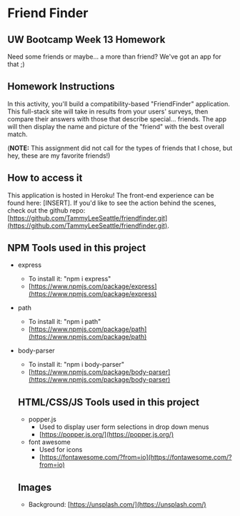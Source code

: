 # Friend Finder
## UW Bootcamp Week 13 Homework

Need some friends or maybe... a more than friend? We've got an app for that ;)

## Homework Instructions
In this activity, you'll build a compatibility-based "FriendFinder" application. This full-stack site will take in results from your users' surveys, then compare their answers with those that describe special... friends. The app will then display the name and picture of the "friend" with the best overall match.

(**NOTE:** This assignment did not call for the types of friends that I chose, but hey, these are my favorite friends!)

## How to access it
This application is hosted in Heroku! The front-end experience can be found here: [INSERT]. If you'd like to see the action behind the scenes, check out the github repo: [https://github.com/TammyLeeSeattle/friendfinder.git](https://github.com/TammyLeeSeattle/friendfinder.git).

## NPM Tools used in this project

- express
  - To install it: "npm i express"
  - [https://www.npmjs.com/package/express](https://www.npmjs.com/package/express)
- path
  - To install it: "npm i path"
  - [https://www.npmjs.com/package/path](https://www.npmjs.com/package/path)
- body-parser
  - To install it: "npm i body-parser"
  - [https://www.npmjs.com/package/body-parser](https://www.npmjs.com/package/body-parser)

  ## HTML/CSS/JS Tools used in this project

  - popper.js
    - Used to display user form selections in drop down menus
    - [https://popper.js.org/](https://popper.js.org/)
  - font awesome
    - Used for icons
    - [https://fontawesome.com/?from=io](https://fontawesome.com/?from=io)

  ## Images
    - Background: [https://unsplash.com/](https://unsplash.com/)